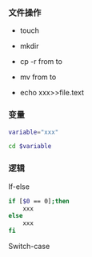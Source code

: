 ### 文件操作

- touch
- mkdir
- cp -r  from to
- mv from to

- echo xxx>>file.text





### 变量

```bash
variable="xxx"

cd $variable
```



### 逻辑

If-else

```bash
if [$0 == 0];then
	xxx
else
	xxx
fi
```



Switch-case

